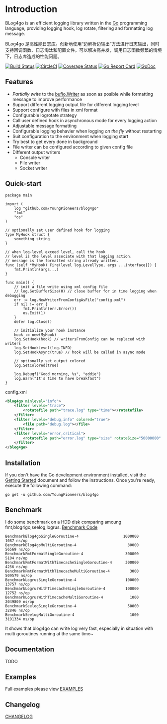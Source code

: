 Introduction
=======

BLog4go is an efficient logging library written in the [Go](http://golang.org/) programming language, providing logging hook, log rotate, filtering and formatting log message.

BLog4go 是高性能日志库。创新地使用“边解析边输出”方法进行日志输出，同时支持回调函数、日志淘汰和配置文件。可以解决高并发，调用日志函数频繁的情境下，日志库造成的性能问题。

[![Build Status](https://travis-ci.org/YoungPioneers/blog4go.svg?branch=master)](https://travis-ci.org/YoungPioneers/blog4go)
[![CircleCI](https://circleci.com/gh/YoungPioneers/blog4go.svg?style=svg)](https://circleci.com/gh/YoungPioneers/blog4go)
[![Coverage Status](https://coveralls.io/repos/github/YoungPioneers/blog4go/badge.svg?branch=master)](https://coveralls.io/github/YoungPioneers/blog4go?branch=master)
[![Go Report Card](https://goreportcard.com/badge/github.com/YoungPioneers/blog4go)](https://goreportcard.com/report/github.com/YoungPioneers/blog4go)
[![GoDoc](https://godoc.org/github.com/YoungPioneers/blog4go?status.svg)](https://godoc.org/github.com/YoungPioneers/blog4go)

Features
------------------
* *Partially write* to the [bufio.Writer](https://golang.org/pkg/bufio/#Writer) as soon as posible while formatting message to improve performance
* Support different logging output file for different logging level
* Support configure with files in xml format
* Configurable logrotate strategy
* Call user defined hook in asynchronous mode for every logging action
* Adjustable message formatting
* Configurable logging behavier when logging *on the fly* without restarting
* Suit configuration to the environment when logging start
* Try best to get every done in background
* File writer can be configured according to given config file
* Different output writers
	* Console writer
	* File writer
	* Socket writer

Quick-start
------------------

```
package main

import (
	log "github.com/YoungPioneers/blog4go"
	"fmt"
	"os"
)

// optionally set user defined hook for logging
type MyHook struct {
	something string
}

// when log-level exceed level, call the hook
// level is the level associate with that logging action.
// message is the formatted string already written.
func (self *MyHook) Fire(level log.LevelType, args ...interface{}) {
	fmt.Println(args...)
}

func main() {
	// init a file write using xml config file
	// log.SetBufferSize(0) // close buffer for in time logging when debugging
	err := log.NewWriterFromConfigAsFile("config.xml")
	if nil != err {
		fmt.Println(err.Error())
		os.Exit(1)
	}
	defer log.Close()

	// initialize your hook instance
	hook := new(MyHook)
	log.SetHook(hook) // writersFromConfig can be replaced with writers
	log.SetHookLevel(log.INFO)
	log.SetHookAsync(true) // hook will be called in async mode

	// optionally set output colored
	log.SetColored(true)

	log.Debugf("Good morning, %s", "eddie")
	log.Warn("It's time to have breakfast")
}
```

config.xml
```xml
<blog4go minlevel="info">
	<filter levels="trace">
		<rotatefile path="trace.log" type="time"></rotatefile>
	</filter>
	<filter levels="debug,info" colored="true">
		<file path="debug.log"></file>
	</filter>
	<filter levels="error,critical">
		<rotatefile path="error.log" type="size" rotateSize="50000000" rotateLines="8000000"></rotatefile>
	</filter>
</blog4go>
```

Installation
------------------

If you don't have the Go development environment installed, visit the
[Getting Started](http://golang.org/doc/install.html) document and follow the instructions. Once you're ready, execute the following command:

```
go get -u github.com/YoungPioneers/blog4go
```

Benchmark
------------------

I do some benchmark on a HDD disk comparing amoung fmt,blog4go,seelog,logrus. [Benchmark Code](https://github.com/YoungPioneers/blog4go-benchmark)

```
BenchmarkBlog4goSingleGoroutine-4               	 1000000	      1087 ns/op
BenchmarkBlog4goMultiGoroutine-4                	   30000	     56569 ns/op
BenchmarkFmtFormatSingleGoroutine-4             	  300000	      5104 ns/op
BenchmarkFmtFormatWithTimecacheSingleGoroutine-4	  300000	      4256 ns/op
BenchmarkFmtFormatWithTimecacheMultiGoroutine-4 	    3000	    509579 ns/op
BenchmarkLogrusSingleGoroutine-4                	  100000	     13757 ns/op
BenchmarkLogrusWithTimecacheSingleGoroutine-4   	  100000	     12752 ns/op
BenchmarkLogrusWithTimecacheMultiGoroutine-4    	    1000	   2049809 ns/op
BenchmarkSeelogSingleGoroutine-4                	   50000	     32846 ns/op
BenchmarkSeelogMultiGoroutine-4                 	    1000	   3191334 ns/op
```

It shows that blog4go can write log very fast, especially in situation with multi goroutines running at the same time~


Documentation
------------------

TODO


Examples
---------------

Full examples please view [EXAMPLES](https://github.com/YoungPioneers/blog4go-examples)


Changelog
------------------

[CHANGELOG](https://raw.githubusercontent.com/YoungPioneers/blog4go/master/CHANGELOG)
